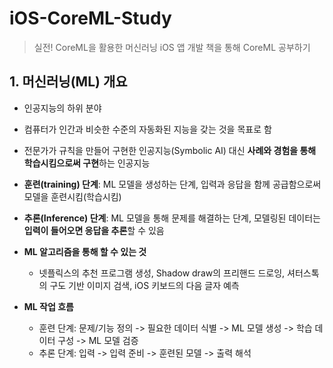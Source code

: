 # iOS-CoreML-Study
> 실전! CoreML을 활용한 머신러닝 iOS 앱 개발 책을 통해 CoreML 공부하기



## 1. 머신러닝(ML) 개요

- 인공지능의 하위 분야
- 컴퓨터가 인간과 비슷한 수준의 자동화된 지능을 갖는 것을 목표로 함
- 전문가가 규칙을 만들어 구현한 인공지능(Symbolic AI) 대신 **사례와 경험을 통해 학습시킴으로써 구현**하는 인공지능
- **훈련(training) 단계**: ML 모델을 생성하는 단계, 입력과 응답을 함께 공급함으로써 모델을 훈련시킴(학습시킴)
- **추론(Inference) 단계**: ML 모델을 통해 문제를 해결하는 단계, 모델링된 데이터는 **입력이 들어오면 응답을 추론**할 수 있음



- **ML 알고리즘을 통해 할 수 있는 것**
  - 넷플릭스의 추천 프로그램 생성, Shadow draw의 프리핸드 드로잉, 셔터스톡의 구도 기반 이미지 검색, iOS 키보드의 다음 글자 예측



- **ML 작업 흐름**
  - 훈련 단계: 문제/기능 정의 -> 필요한 데이터 식별 -> ML 모델 생성 -> 학습 데이터 구성 -> ML 모델 검증
  - 추론 단계: 입력 -> 입력 준비 -> 훈련된 모델 -> 출력 해석

